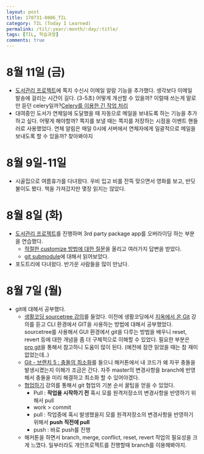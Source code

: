 ```yaml
---
layout: post
title: 170731-0806_TIL
category: TIL (Today I Learned)
permalink: /til/:year/:month/:day/:title/
tags: [TIL, 학습과정]
comments: true
---
```


# 8월 11일 (금)
- [도서관리 프로젝트](https://github.com/wayhome25/our-book)에 쪽지 수신시 이메일 알람 기능을 추가했다.
  생각보다 이메일 발송에 걸리는 시간이 길다. (3-5초) 어떻게 개선할 수 있을까? 이럴때 쓰는게 말로만 듣던 celery일까?[Celery를 이용한 긴 작업 처리 ](https://spoqa.github.io/2012/05/29/distribute-task-with-celery.html)
- 대여중인 도서가 연체일에 도달했을 때 자동으로 메일을 보내도록 하는 기능을 추가하고 싶다. 어떻게 해야할까? 쪽지를 보낼 때는 쪽지를 저장하는 시점을 이벤트 핸들러로 사용했었다. 연체 알림은 매일 0시에 서버에서 연체자에게 일괄적으로 메일을 보내도록 할 수 있을까? 찾아봐야지

# 8월 9일-11일
- 시골집으로 여름휴가를 다녀왔다. 우비 입고 비를 잔뜩 맞으면서 영화를 보고, 반딧불이도 봤다. 책을 가져갔지만 몇장 읽지는 않았다.

# 8월 8일 (화)
- [도서관리 프로젝트](https://github.com/wayhome25/our-book)를 진행하며 3rd party package app를 오버라이딩 하는 부분을 연습했다.
  - [적절한 customize 방법에 대한 질문](https://www.facebook.com/groups/askdjango/permalink/1788528587829343/?comment_id=1788557797826422&notif_t=group_comment&notif_id=1502202113277812)을 올리고 여러가지 답변을 받았다.
  - [git submodule](https://git-scm.com/book/ko/v1/Git-%EB%8F%84%EA%B5%AC-%EC%84%9C%EB%B8%8C%EB%AA%A8%EB%93%88)에 대해서 읽어보았다.
- 포도트리에 다녀왔다. 반가운 사람들을 많이 만났다.

# 8월 7일 (월)
- git에 대해서 공부했다.
  - [생활코딩 sourcetree 강의](https://opentutorials.org/course/1492)를 들었다. 이전에 생활코딩에서 [지옥에서 온 Git](https://opentutorials.org/course/2708) 강의를 듣고 CLI 환경에서 GIT을 사용하는 방법에 대해서 공부했었다. sourcetree를 사용해서 GUI 환경에서 git을 다루는 방법을 배우니 reset, revert 등에 대한 개념을 좀 더 구체적으로 이해할 수 있었다. 필요한 부분은 [pro git](https://git-scm.com)을 통해서 참고하니 도움이 많이 된다. (예전에 잠깐 읽었을 때는 참 재미 없었는데..)
  - [Git - 브랜치 5 : 충돌의 최소화](https://www.youtube.com/watch?v=UscVvA0eyaM)를 들으니 해커톤에서 내 코드가 왜 자꾸 충돌을 발생시켰는지 이해가 조금은 간다. 자주 master의 변경사항을 branch에 반영해서 충돌을 미리 해결하고 최소화 할 수 있어야겠다.
  - [협업하기](https://opentutorials.org/course/1492/8115) 강의를 통해서 git 협업의 기본 순서 꿀팁을 얻을 수 있었다.  
    - Pull : **작업을 시작하기 전** 혹시 모를 원격저장소의 변경사항을 반영하기 위해서 pull
    - work > commit
    - pull : 작업중에 혹시 발생했을지 모를 원격저장소의 변경사항을 반영하기 위해서 **push 직전에 pull**
    - push : 바로 push를 진행
  - 해커톤을 하면서 branch, merge, conflict, reset, revert 작업의 필요성을 크게 느꼈다. 일부러라도 개인프로젝트를 진행할때 branch를 이용해봐야지.

